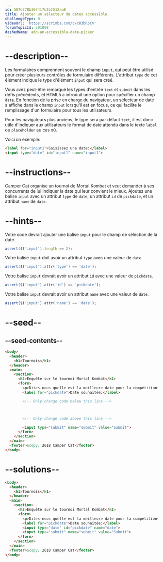 ```yaml
---
id: 587d778b367417b2b2512aa8
title: Ajouter un sélecteur de dates accessible
challengeType: 0
videoUrl: 'https://scrimba.com/c/cR3bRbCV'
forumTopicId: 301008
dashedName: add-an-accessible-date-picker
---
```


# --description--

Les formulaires comprennent souvent le champ `input`, qui peut être utilisé pour créer plusieurs contrôles de formulaire différents. L'attribut `type` de cet élément indique le type d'élément `input` qui sera créé.

Vous avez peut-être remarqué les types d'entrée `text` et `submit` dans les défis précédents, et HTML5 a introduit une option pour spécifier un champ `date`. En fonction de la prise en charge du navigateur, un sélecteur de date s'affiche dans le champ `input` lorsqu'il est en focus, ce qui facilite le remplissage d'un formulaire pour tous les utilisateurs.

Pour les navigateurs plus anciens, le type sera par défaut `text`, il est donc utile d'indiquer aux utilisateurs le format de date attendu dans le texte `label` ou `placeholder` au cas où.

Voici un exemple:

```html
<label for="input1">Saisissez une date:</label>
<input type="date" id="input1" name="input1">
```

# --instructions--

Camper Cat organise un tournoi de Mortal Kombat et veut demander à ses concurrents de lui indiquer la date qui leur convient le mieux. Ajoutez une balise `input` avec un attribut `type` de `date`, un attribut `id` de `pickdate`, et un attribut `name` de `date`.

# --hints--

Votre code devrait ajouter une balise `input` pour le champ de sélection de la date.

```js
assert($('input').length == 2);
```

Votre balise `input` doit avoir un attribut `type` avec une valeur de `date`.

```js
assert($('input').attr('type') == 'date');
```

Votre balise `input` devrait avoir un attribut `id` avec une valeur de `pickdate`.

```js
assert($('input').attr('id') == 'pickdate');
```

Votre balise `input` devrait avoir un attribut `name` avec une valeur de `date`.

```js
assert($('input').attr('name') == 'date');
```

# --seed--

## --seed-contents--

```html
<body>
  <header>
    <h1>Tournois</h1>
  </header>
  <main>
    <section>
      <h2>Enquête sur le tournoi Mortal Kombat</h2>
      <form>
        <p>Dites-nous quelle est la meilleure date pour la compétition</p>
        <label for="pickdate">Date souhaitée:</label>

        <!-- Only change code below this line -->



        <!-- Only change code above this line -->

        <input type="submit" name="submit" value="Submit">
      </form>
    </section>
  </main>
  <footer>&copy; 2018 Camper Cat</footer>
</body>
```

# --solutions--

```html
<body>
  <header>
    <h1>Tournois</h1>
  </header>
  <main>
    <section>
      <h2>Enquête sur le tournoi Mortal Kombat</h2>
      <form>
        <p>Dites-nous quelle est la meilleure date pour la compétition</p>
        <label for="pickdate">Date souhaitée:</label>
        <input type="date" id="pickdate" name="date">
        <input type="submit" name="submit" value="Submit">
      </form>
    </section>
  </main>
  <footer>&copy; 2018 Camper Cat</footer>
</body>
```
